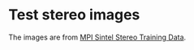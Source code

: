 # Test stereo images

The images are from [MPI Sintel Stereo Training Data](http://sintel.is.tue.mpg.de/stereo).

